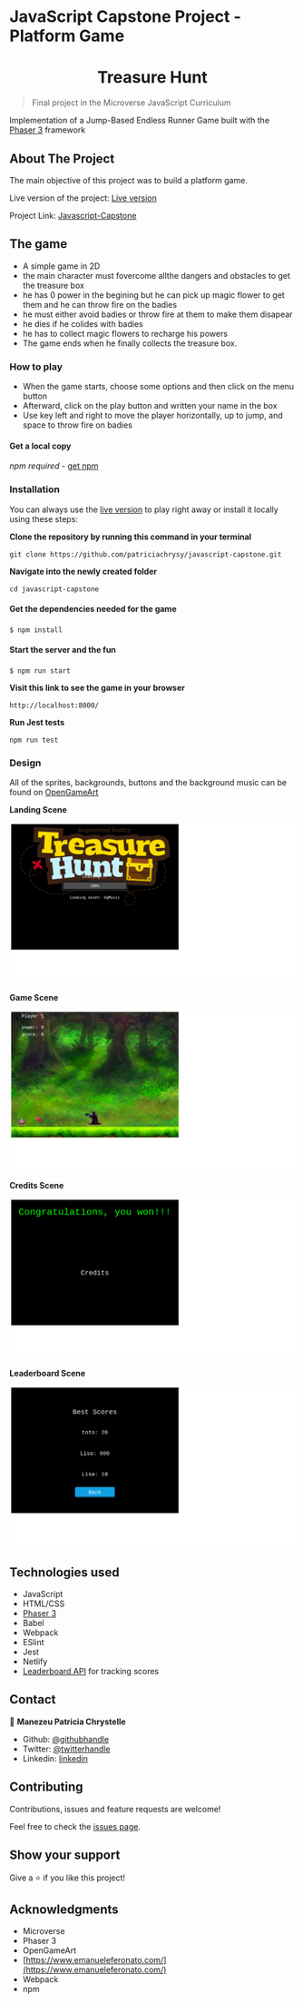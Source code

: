 # JavaScript Capstone Project - Platform Game

<h1 align="center">
  Treasure Hunt
</h1> 

> Final project in the Microverse JavaScript Curriculum

Implementation of a Jump-Based Endless Runner Game built with the [Phaser 3](https://phaser.io/phaser3) framework


## About The Project

The main objective of this project was to build a platform game.


Live version of the project: [Live version](https://endless-run.netlify.app/)

Project Link: [Javascript-Capstone](https://github.com/patriciachrysy/javascript-capstone)

## The game

- A simple game in 2D
- the main character must fovercome allthe dangers and obstacles to get the treasure box
- he has 0 power in the begining but he can pick up magic flower to get them and he can throw fire on the badies
- he must either avoid badies or throw fire at them to make them disapear
- he dies if he colides with badies
- he has to collect magic flowers to recharge his powers
- The game ends when he finally collects the treasure box.

### How to play

- When the game starts, choose some options and then click on the menu button
- Afterward, click on the play button and written your name in the box
- Use key left and right to move the player horizontally, up to jump, and space to throw fire on badies

#### Get a local copy

*npm required* - [get npm](https://www.npmjs.com/get-npm)

### Installation

You can always use the [live version]() to play right away or install it locally using these steps:

**Clone the repository by running this command in your terminal**
```
git clone https://github.com/patriciachrysy/javascript-capstone.git
```

**Navigate into the newly created folder**
```
cd javascript-capstone
```

#### Get the dependencies needed for the game

`$ npm install`

#### Start the server and the fun
`$ npm run start`

**Visit this link to see the game in your browser** 
```
http://localhost:8000/
```

**Run Jest tests**
```
npm run test
```


### Design

All of the sprites, backgrounds, buttons and the background music can be found on [OpenGameArt](https://opengameart.org/)

**Landing Scene**

![screenshot](./game_start.png)

**Game Scene**

![screenshot](./game_scene.png)

**Credits Scene**

![screenshot](./credits_scene.png)

**Leaderboard Scene**

![screenshot](./leader_board.png)


## Technologies used

- JavaScript
- HTML/CSS
- [Phaser 3](https://phaser.io/phaser3)
- Babel
- Webpack
- ESlint
- Jest
- Netlify 
- [Leaderboard API](https://www.notion.so/microverse/Leaderboard-API-service-24c0c3c116974ac49488d4eb0267ade3) for tracking scores

## Contact 


👤 **Manezeu Patricia Chrystelle**

- Github: [@githubhandle](https://github.com/patriciachrysy)
- Twitter: [@twitterhandle](https://twitter.com/ManezeuP)
- Linkedin: [linkedin](https://www.linkedin.com/in/manezeu-patricia-chrystelle-095072118/)

## Contributing

Contributions, issues and feature requests are welcome!

Feel free to check the [issues page](https://github.com/patriciachrysy/javascript-capstone/issues).

## Show your support

Give a ⭐️ if you like this project!

## Acknowledgments

- Microverse
- Phaser 3
- OpenGameArt 
- [https://www.emanueleferonato.com/](https://www.emanueleferonato.com/)
- Webpack
- npm
